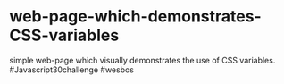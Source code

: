 # web-page-which-demonstrates-CSS-variables
simple web-page which visually demonstrates the use of CSS variables.
#Javascript30challenge #wesbos
